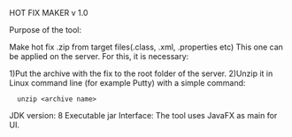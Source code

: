 HOT FIX MAKER v 1.0

 Purpose of the tool:
 
 Make hot fix .zip from target files(.class, .xml, .properties etc)
 This one can be applied on the server. 
 For this, it is necessary:
  
  1)Put the archive with the fix to the root folder of the server.
  2)Unzip it in Linux command line (for example Putty) with a simple command: 
	    
      unzip <archive name>

JDK version: 8
Executable jar
Interface:
The tool uses JavaFX as main for UI.
